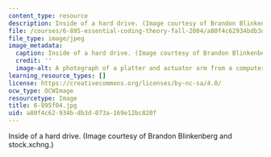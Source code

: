 ```yaml
---
content_type: resource
description: Inside of a hard drive. (Image courtesy of Brandon Blinkenberg and stock.xchng.)
file: /courses/6-895-essential-coding-theory-fall-2004/a80f4c62934bdb3d073a169e12bc820f_6-895f04.jpg
file_type: image/jpeg
image_metadata:
  caption: Inside of a hard drive. (Image courtesy of Brandon Blinkenberg and [stock.xchng](http://www.freeimages.com/).)
  credit: ''
  image-alt: A photograph of a platter and actuator arm from a computer hard drive.
learning_resource_types: []
license: https://creativecommons.org/licenses/by-nc-sa/4.0/
ocw_type: OCWImage
resourcetype: Image
title: 6-895f04.jpg
uid: a80f4c62-934b-db3d-073a-169e12bc820f
---
```

Inside of a hard drive. (Image courtesy of Brandon Blinkenberg and stock.xchng.)